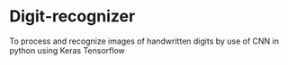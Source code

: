 # Digit-recognizer
To process and recognize images of handwritten digits by use of CNN in python using Keras Tensorflow
